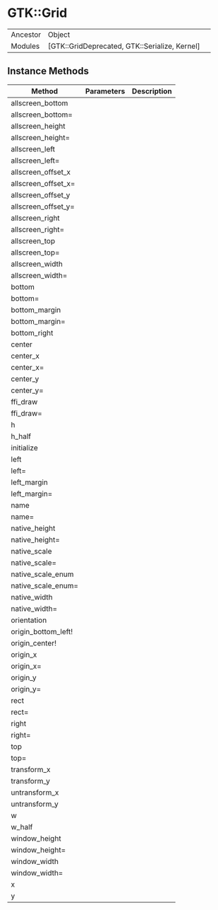 # GTK::Grid
|  |  |  |
| --- | --- | --- |
| Ancestor | Object |
| Modules | [GTK::GridDeprecated, GTK::Serialize, Kernel] |


## Instance Methods

| Method | Parameters | Description |
| --- | --- | --- |
| allscreen_bottom |  |  |
| allscreen_bottom= |  |  |
| allscreen_height |  |  |
| allscreen_height= |  |  |
| allscreen_left |  |  |
| allscreen_left= |  |  |
| allscreen_offset_x |  |  |
| allscreen_offset_x= |  |  |
| allscreen_offset_y |  |  |
| allscreen_offset_y= |  |  |
| allscreen_right |  |  |
| allscreen_right= |  |  |
| allscreen_top |  |  |
| allscreen_top= |  |  |
| allscreen_width |  |  |
| allscreen_width= |  |  |
| bottom |  |  |
| bottom= |  |  |
| bottom_margin |  |  |
| bottom_margin= |  |  |
| bottom_right |  |  |
| center |  |  |
| center_x |  |  |
| center_x= |  |  |
| center_y |  |  |
| center_y= |  |  |
| ffi_draw |  |  |
| ffi_draw= |  |  |
| h |  |  |
| h_half |  |  |
| initialize |  |  |
| left |  |  |
| left= |  |  |
| left_margin |  |  |
| left_margin= |  |  |
| name |  |  |
| name= |  |  |
| native_height |  |  |
| native_height= |  |  |
| native_scale |  |  |
| native_scale= |  |  |
| native_scale_enum |  |  |
| native_scale_enum= |  |  |
| native_width |  |  |
| native_width= |  |  |
| orientation |  |  |
| origin_bottom_left! |  |  |
| origin_center! |  |  |
| origin_x |  |  |
| origin_x= |  |  |
| origin_y |  |  |
| origin_y= |  |  |
| rect |  |  |
| rect= |  |  |
| right |  |  |
| right= |  |  |
| top |  |  |
| top= |  |  |
| transform_x |  |  |
| transform_y |  |  |
| untransform_x |  |  |
| untransform_y |  |  |
| w |  |  |
| w_half |  |  |
| window_height |  |  |
| window_height= |  |  |
| window_width |  |  |
| window_width= |  |  |
| x |  |  |
| y |  |  |
